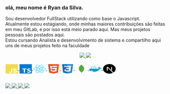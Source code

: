 ### olá, meu nome é Ryan da Silva.

<p>
  Sou desenvolvedor FullStack utilizando como base o Javascript.</br>
  Atualmente estou estágiando, onde minhas maiores contribuições são feitas em meu GitLab, e por isso está meio parado aqui. Mas meus projetos pessoais são postados aqui.</br>
  Estou cursando Analista e desenvolvimento de sistema e compartilho aqui uns de meus projetos feito na faculdade
</p>

<div align="center">
  <a href="https://github.com/Ryan-Castro">
  <img height="170em" src="https://github-readme-stats.vercel.app/api?username=Ryan-Castro&show_icons=true&theme=dracula&include_all_commits=true"/>
  <img height="170em" src="https://github-readme-stats.vercel.app/api/top-langs/?username=Ryan-Castro&layout=compact&langs_count=4&theme=dracula"/>
</div>

<div style="display: inline_block"><br>
  <img align="center" alt="Ryan-Js" height="30" width="40" src="https://raw.githubusercontent.com/devicons/devicon/master/icons/javascript/javascript-plain.svg">
  <img align="center" alt="Ryan-Ts" height="30" width="40" src="https://raw.githubusercontent.com/devicons/devicon/master/icons/typescript/typescript-plain.svg">
  <img align="center" alt="Ryan-React" height="30" width="40" src="https://raw.githubusercontent.com/devicons/devicon/master/icons/react/react-original.svg">
  <img align="center" alt="Ryan-HTML" height="30" width="40" src="https://raw.githubusercontent.com/devicons/devicon/master/icons/html5/html5-original.svg">
  <img align="center" alt="Ryan-CSS" height="30" width="40" src="https://raw.githubusercontent.com/devicons/devicon/master/icons/css3/css3-original.svg">
  <img align="center" alt="Ryan-MongoDB" height="30" width="40" src="https://raw.githubusercontent.com/devicons/devicon/master/icons/mongodb/mongodb-plain.svg">
  <img align="center" alt="Ryan-Docker" height="30" width="40" src="https://raw.githubusercontent.com/devicons/devicon/master/icons/docker/docker-plain.svg">
  <img align="center" alt="Ryan-NextJS" height="30" width="40" src="https://raw.githubusercontent.com/devicons/devicon/master/icons/nextjs/nextjs-plain.svg">
</div>

##

<div>
  <a href="https://www.instagram.com/ryan_castrop" target="_blank">
    <img src="https://img.shields.io/badge/-Instagram-%23E4405F?style=for-the-badge&logo=instagram&logoColor=white" target="_blank">
  </a>
  <a href = "mailto:ryandasilva1008@gmail.com">
    <img src="https://img.shields.io/badge/-Gmail-%23333?style=for-the-badge&logo=gmail&logoColor=white" target="_blank">
  </a>
  <a href="https://www.linkedin.com/in/ryan-da-silva-castro-3946b4257" target="_blank">
    <img src="https://img.shields.io/badge/-LinkedIn-%230077B5?style=for-the-badge&logo=linkedin&logoColor=white" target="_blank">
  </a> 
  <a href="https://gitlab.com/Ryan.C.Pereira" target="_blank">
    <img src="https://img.shields.io/badge/-gitlab-%23333?style=for-the-badge&logo=gitlab&logoColor=orange" target="_blank">
  </a> 
</div>
  
